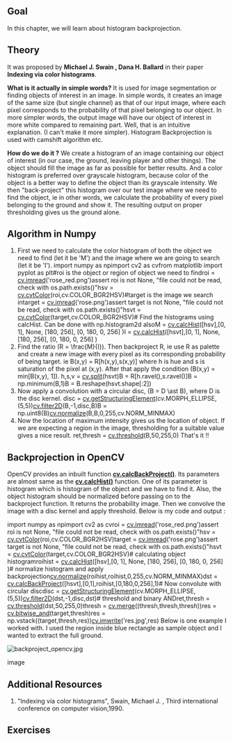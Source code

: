 
## Goal

In this chapter, we will learn about histogram backprojection.

## Theory

It was proposed by **Michael J. Swain , Dana H. Ballard** in their paper **Indexing via color histograms**.

**What is it actually in simple words?** It is used for image segmentation or finding objects of interest in an image. In simple words, it creates an image of the same size (but single channel) as that of our input image, where each pixel corresponds to the probability of that pixel belonging to our object. In more simpler words, the output image will have our object of interest in more white compared to remaining part. Well, that is an intuitive explanation. (I can't make it more simpler). Histogram Backprojection is used with camshift algorithm etc.

**How do we do it ?** We create a histogram of an image containing our object of interest (in our case, the ground, leaving player and other things). The object should fill the image as far as possible for better results. And a color histogram is preferred over grayscale histogram, because color of the object is a better way to define the object than its grayscale intensity. We then "back-project" this histogram over our test image where we need to find the object, ie in other words, we calculate the probability of every pixel belonging to the ground and show it. The resulting output on proper thresholding gives us the ground alone.

## Algorithm in Numpy

1. First we need to calculate the color histogram of both the object we need to find (let it be 'M') and the image where we are going to search (let it be 'I'). import numpy as npimport cv2 as cvfrom matplotlib import pyplot as plt#roi is the object or region of object we need to findroi = [cv.imread](../../d4/da8/group__imgcodecs.html#ga288b8b3da0892bd651fce07b3bbd3a56 "../../d4/da8/group__imgcodecs.html#ga288b8b3da0892bd651fce07b3bbd3a56")('rose\_red.png')assert roi is not None, "file could not be read, check with os.path.exists()"hsv = [cv.cvtColor](../../d8/d01/group__imgproc__color__conversions.html#ga397ae87e1288a81d2363b61574eb8cab "../../d8/d01/group__imgproc__color__conversions.html#ga397ae87e1288a81d2363b61574eb8cab")(roi,cv.COLOR\_BGR2HSV)#target is the image we search intarget = [cv.imread](../../d4/da8/group__imgcodecs.html#ga288b8b3da0892bd651fce07b3bbd3a56 "../../d4/da8/group__imgcodecs.html#ga288b8b3da0892bd651fce07b3bbd3a56")('rose.png')assert target is not None, "file could not be read, check with os.path.exists()"hsvt = [cv.cvtColor](../../d8/d01/group__imgproc__color__conversions.html#ga397ae87e1288a81d2363b61574eb8cab "../../d8/d01/group__imgproc__color__conversions.html#ga397ae87e1288a81d2363b61574eb8cab")(target,cv.COLOR\_BGR2HSV)# Find the histograms using calcHist. Can be done with np.histogram2d alsoM = [cv.calcHist](../../d6/dc7/group__imgproc__hist.html#ga6ca1876785483836f72a77ced8ea759a "../../d6/dc7/group__imgproc__hist.html#ga6ca1876785483836f72a77ced8ea759a")([hsv],[0, 1], None, [180, 256], [0, 180, 0, 256] )I = [cv.calcHist](../../d6/dc7/group__imgproc__hist.html#ga6ca1876785483836f72a77ced8ea759a "../../d6/dc7/group__imgproc__hist.html#ga6ca1876785483836f72a77ced8ea759a")([hsvt],[0, 1], None, [180, 256], [0, 180, 0, 256] )
2. Find the ratio \(R = \frac{M}{I}\). Then backproject R, ie use R as palette and create a new image with every pixel as its corresponding probability of being target. ie B(x,y) = R[h(x,y),s(x,y)] where h is hue and s is saturation of the pixel at (x,y). After that apply the condition \(B(x,y) = min[B(x,y), 1]\). h,s,v = [cv.split](../../d2/de8/group__core__array.html#ga8027f9deee1e42716be8039e5863fbd9 "../../d2/de8/group__core__array.html#ga8027f9deee1e42716be8039e5863fbd9")(hsvt)B = R[h.ravel(),s.ravel()]B = np.minimum(B,1)B = B.reshape(hsvt.shape[:2])
3. Now apply a convolution with a circular disc, \(B = D \ast B\), where D is the disc kernel. disc = [cv.getStructuringElement](../../d4/d86/group__imgproc__filter.html#gac342a1bb6eabf6f55c803b09268e36dc "../../d4/d86/group__imgproc__filter.html#gac342a1bb6eabf6f55c803b09268e36dc")(cv.MORPH\_ELLIPSE,(5,5))[cv.filter2D](../../d4/d86/group__imgproc__filter.html#ga27c049795ce870216ddfb366086b5a04 "../../d4/d86/group__imgproc__filter.html#ga27c049795ce870216ddfb366086b5a04")(B,-1,disc,B)B = np.uint8(B)[cv.normalize](../../d2/de8/group__core__array.html#ga7bcf47a1df78cf575162e0aed44960cb "../../d2/de8/group__core__array.html#ga7bcf47a1df78cf575162e0aed44960cb")(B,B,0,255,cv.NORM\_MINMAX)
4. Now the location of maximum intensity gives us the location of object. If we are expecting a region in the image, thresholding for a suitable value gives a nice result. ret,thresh = [cv.threshold](../../d7/d1b/group__imgproc__misc.html#gae8a4a146d1ca78c626a53577199e9c57 "../../d7/d1b/group__imgproc__misc.html#gae8a4a146d1ca78c626a53577199e9c57")(B,50,255,0) That's it !!

## Backprojection in OpenCV

OpenCV provides an inbuilt function **[cv.calcBackProject()](../../d6/dc7/group__imgproc__hist.html#ga3a0af640716b456c3d14af8aee12e3ca "Calculates the back projection of a histogram. ")**. Its parameters are almost same as the **[cv.calcHist()](../../d6/dc7/group__imgproc__hist.html#ga4b2b5fd75503ff9e6844cc4dcdaed35d "Calculates a histogram of a set of arrays. ")** function. One of its parameter is histogram which is histogram of the object and we have to find it. Also, the object histogram should be normalized before passing on to the backproject function. It returns the probability image. Then we convolve the image with a disc kernel and apply threshold. Below is my code and output : 

import numpy as npimport cv2 as cvroi = [cv.imread](../../d4/da8/group__imgcodecs.html#ga288b8b3da0892bd651fce07b3bbd3a56 "../../d4/da8/group__imgcodecs.html#ga288b8b3da0892bd651fce07b3bbd3a56")('rose\_red.png')assert roi is not None, "file could not be read, check with os.path.exists()"hsv = [cv.cvtColor](../../d8/d01/group__imgproc__color__conversions.html#ga397ae87e1288a81d2363b61574eb8cab "../../d8/d01/group__imgproc__color__conversions.html#ga397ae87e1288a81d2363b61574eb8cab")(roi,cv.COLOR\_BGR2HSV)target = [cv.imread](../../d4/da8/group__imgcodecs.html#ga288b8b3da0892bd651fce07b3bbd3a56 "../../d4/da8/group__imgcodecs.html#ga288b8b3da0892bd651fce07b3bbd3a56")('rose.png')assert target is not None, "file could not be read, check with os.path.exists()"hsvt = [cv.cvtColor](../../d8/d01/group__imgproc__color__conversions.html#ga397ae87e1288a81d2363b61574eb8cab "../../d8/d01/group__imgproc__color__conversions.html#ga397ae87e1288a81d2363b61574eb8cab")(target,cv.COLOR\_BGR2HSV)# calculating object histogramroihist = [cv.calcHist](../../d6/dc7/group__imgproc__hist.html#ga6ca1876785483836f72a77ced8ea759a "../../d6/dc7/group__imgproc__hist.html#ga6ca1876785483836f72a77ced8ea759a")([hsv],[0, 1], None, [180, 256], [0, 180, 0, 256] )# normalize histogram and apply backprojection[cv.normalize](../../d2/de8/group__core__array.html#ga7bcf47a1df78cf575162e0aed44960cb "../../d2/de8/group__core__array.html#ga7bcf47a1df78cf575162e0aed44960cb")(roihist,roihist,0,255,cv.NORM\_MINMAX)dst = [cv.calcBackProject](../../d6/dc7/group__imgproc__hist.html#gab644bc90e7475cc047aa1b25dbcbd8df "../../d6/dc7/group__imgproc__hist.html#gab644bc90e7475cc047aa1b25dbcbd8df")([hsvt],[0,1],roihist,[0,180,0,256],1)# Now convolute with circular discdisc = [cv.getStructuringElement](../../d4/d86/group__imgproc__filter.html#gac342a1bb6eabf6f55c803b09268e36dc "../../d4/d86/group__imgproc__filter.html#gac342a1bb6eabf6f55c803b09268e36dc")(cv.MORPH\_ELLIPSE,(5,5))[cv.filter2D](../../d4/d86/group__imgproc__filter.html#ga27c049795ce870216ddfb366086b5a04 "../../d4/d86/group__imgproc__filter.html#ga27c049795ce870216ddfb366086b5a04")(dst,-1,disc,dst)# threshold and binary ANDret,thresh = [cv.threshold](../../d7/d1b/group__imgproc__misc.html#gae8a4a146d1ca78c626a53577199e9c57 "../../d7/d1b/group__imgproc__misc.html#gae8a4a146d1ca78c626a53577199e9c57")(dst,50,255,0)thresh = [cv.merge](../../d2/de8/group__core__array.html#ga61f2f2bde4a0a0154b2333ea504fab1d "../../d2/de8/group__core__array.html#ga61f2f2bde4a0a0154b2333ea504fab1d")((thresh,thresh,thresh))res = [cv.bitwise\_and](../../d2/de8/group__core__array.html#ga60b4d04b251ba5eb1392c34425497e14 "../../d2/de8/group__core__array.html#ga60b4d04b251ba5eb1392c34425497e14")(target,thresh)res = np.vstack((target,thresh,res))[cv.imwrite](../../d4/da8/group__imgcodecs.html#gabbc7ef1aa2edfaa87772f1202d67e0ce "../../d4/da8/group__imgcodecs.html#gabbc7ef1aa2edfaa87772f1202d67e0ce")('res.jpg',res) Below is one example I worked with. I used the region inside blue rectangle as sample object and I wanted to extract the full ground.

![backproject_opencv.jpg](../../backproject_opencv.jpg)

image
## Additional Resources

1. "Indexing via color histograms", Swain, Michael J. , Third international conference on computer vision,1990.

## Exercises

